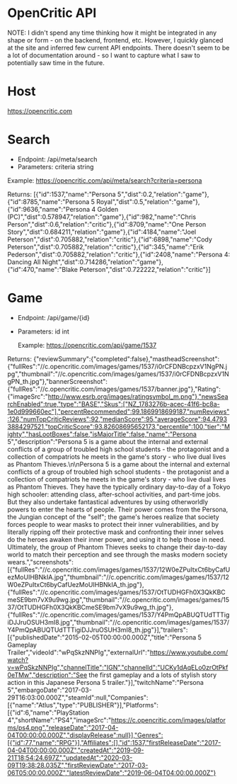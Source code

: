 # OpenCritic API

NOTE: I didn't spend any time thinking how it might be integrated in any shape or form - on the backend, frontend, etc. However, I quickly glanced at the site and inferred few current API endpoints. There doesn't seem to be a lot of documentation around - so I want to capture what I saw to potentially saw time in the future.

# Host

https://opencritic.com

# Search

* Endpoint: /api/meta/search
* Parameters: criteria string

Example: https://opencritic.com/api/meta/search?criteria=persona

Returns: [{"id":1537,"name":"Persona 5","dist":0.2,"relation":"game"},{"id":8785,"name":"Persona 5 Royal","dist":0.5,"relation":"game"},{"id":9636,"name":"Persona 4 Golden (PC)","dist":0.578947,"relation":"game"},{"id":982,"name":"Chris Person","dist":0.6,"relation":"critic"},{"id":8709,"name":"One Person Story","dist":0.684211,"relation":"game"},{"id":4184,"name":"Joel Peterson","dist":0.705882,"relation":"critic"},{"id":6898,"name":"Cody Peterson","dist":0.705882,"relation":"critic"},{"id":345,"name":"Erik Pederson","dist":0.705882,"relation":"critic"},{"id":2408,"name":"Persona 4: Dancing All Night","dist":0.714286,"relation":"game"},{"id":470,"name":"Blake Peterson","dist":0.722222,"relation":"critic"}]

# Game 

* Endpoint: /api/game/{id}
* Parameters: id int

    Example: https://opencritic.com/api/game/1537

 Returns: {"reviewSummary":{"completed":false},"mastheadScreenshot":{"fullRes":"//c.opencritic.com/images/games/1537/i0rCFDNBcpzxV1NgPN.jpg","thumbnail":"//c.opencritic.com/images/games/1537/i0rCFDNBcpzxV1NgPN_th.jpg"},"bannerScreenshot":{"fullRes":"//c.opencritic.com/images/games/1537/banner.jpg"},"Rating":{"imageSrc":"http://www.esrb.org/images/ratingsymbol_m.png"},"newsSearchEnabled":true,"type":"BASE","Skus":["NZ_1783276b-acec-41f6-bc8a-1e0d999660ec"],"percentRecommended":99.1869918699187,"numReviews":126,"numTopCriticReviews":92,"medianScore":95,"averageScore":94.47933884297521,"topCriticScore":93.82608695652173,"percentile":100,"tier":"Mighty","hasLootBoxes":false,"isMajorTitle":false,"name":"Persona 5","description":"Persona 5 is a game about the internal and external conflicts of a group of troubled high school students - the protagonist and a collection of compatriots he meets in the game's story - who live dual lives as Phantom Thieves.\n\nPersona 5 is a game about the internal and external conflicts of a group of troubled high school students - the protagonist and a collection of compatriots he meets in the game's story - who live dual lives as Phantom Thieves. They have the typically ordinary day-to-day of a Tokyo high schooler: attending class, after-school activities, and part-time jobs. But they also undertake fantastical adventures by using otherworldly powers to enter the hearts of people. Their power comes from the Persona, the Jungian concept of the \"self\"; the game's heroes realize that society forces people to wear masks to protect their inner vulnerabilities, and by literally ripping off their protective mask and confronting their inner selves do the heroes awaken their inner power, and using it to help those in need. Ultimately, the group of Phantom Thieves seeks to change their day-to-day world to match their perception and see through the masks modern society wears.","screenshots":[{"fullRes":"//c.opencritic.com/images/games/1537/12W0eZPuItxCt6byCafUezMoUIHBNkIA.jpg","thumbnail":"//c.opencritic.com/images/games/1537/12W0eZPuItxCt6byCafUezMoUIHBNkIA_th.jpg"},{"fullRes":"//c.opencritic.com/images/games/1537/OtTUDHGFh0X3QkKBCmeSE9bm7vX9u9wg.jpg","thumbnail":"//c.opencritic.com/images/games/1537/OtTUDHGFh0X3QkKBCmeSE9bm7vX9u9wg_th.jpg"},{"fullRes":"//c.opencritic.com/images/games/1537/Y4PmQpABUQTUdTTTigiDJJruOSUH3mI8.jpg","thumbnail":"//c.opencritic.com/images/games/1537/Y4PmQpABUQTUdTTTigiDJJruOSUH3mI8_th.jpg"}],"trailers":[{"publishedDate":"2015-02-05T00:00:00.000Z","title":"Persona 5 Gameplay Trailer","videoId":"wPqSkzNNPIg","externalUrl":"https://www.youtube.com/watch?v=wPqSkzNNPIg","channelTitle":"IGN","channelId":"UCKy1dAqELo0zrOtPkf0eTMw","description":"See the first gameplay and a lots of stylish story action in this Japanese Persona 5 trailer."}],"twitchName":"Persona 5","embargoDate":"2017-03-29T16:03:00.000Z","steamId":null,"Companies":[{"name":"Atlus","type":"PUBLISHER"}],"Platforms":[{"id":6,"name":"PlayStation 4","shortName":"PS4","imageSrc":"https://c.opencritic.com/images/platforms/ps4.png","releaseDate":"2017-04-04T00:00:00.000Z","displayRelease":null}],"Genres":[{"id":77,"name":"RPG"}],"Affiliates":[],"id":1537,"firstReleaseDate":"2017-04-04T00:00:00.000Z","createdAt":"2019-09-21T18:54:24.697Z","updatedAt":"2020-03-09T19:38:28.035Z","firstReviewDate":"2017-03-06T05:00:00.000Z","latestReviewDate":"2019-06-04T04:00:00.000Z"} 